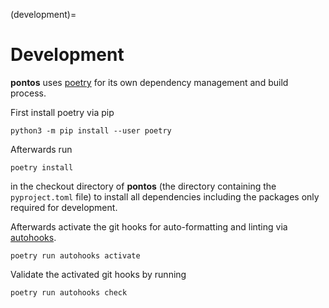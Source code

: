 (development)=

# Development

**pontos** uses [poetry](https://python-poetry.org/) for its own dependency management and build
process.

First install poetry via pip

```shell
python3 -m pip install --user poetry
```

Afterwards run

```shell
poetry install
```

in the checkout directory of **pontos** (the directory containing the
`pyproject.toml` file) to install all dependencies including the packages only
required for development.

Afterwards activate the git hooks for auto-formatting and linting via [autohooks](https://github.com/greenbone/autohooks/).

```shell
poetry run autohooks activate
```

Validate the activated git hooks by running

```shell
poetry run autohooks check
```
